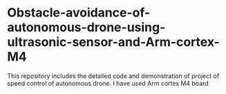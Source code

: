 # Obstacle-avoidance-of-autonomous-drone-using-ultrasonic-sensor-and-Arm-cortex-M4
This repository includes the detailed code and demonstration of project of speed control of autonomous drone. I have used Arm cortex M4 board
